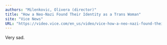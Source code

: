 ```yaml
---
authors: "Milenkovic, Olivera (director)"
title: "How a Neo-Nazi Found Their Identity as a Trans Woman"
site: "Vice News"
URL: "https://video.vice.com/en_us/video/vice-how-a-neo-nazi-found-their-identity-as-a-trans-woman/5b34c997be4077208b663b2e"
---
```


Very sad.
